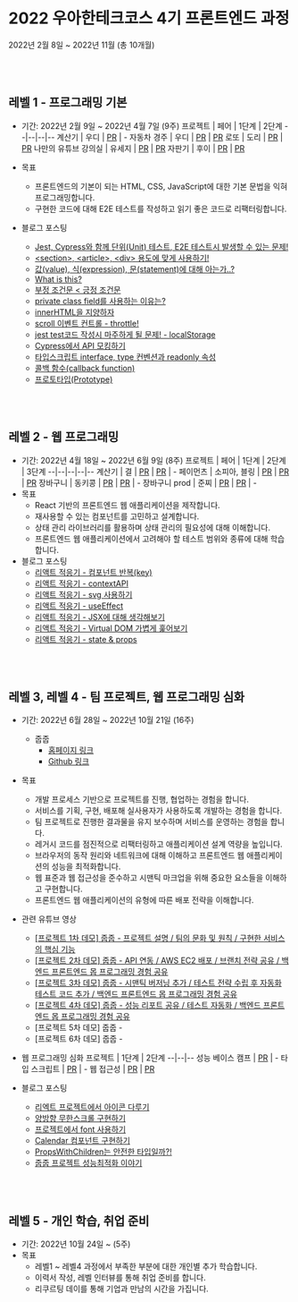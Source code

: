 # 2022 우아한테크코스 4기 프론트엔드 과정

2022년 2월 8일 ~ 2022년 11월 (총 10개월)

<br /><br />

## 레벨 1 - 프로그래밍 기본

- 기간: 2022년 2월 9일 ~ 2022년 4월 7일 (9주)
  프로젝트 | 페어 | 1단계 | 2단계
  --|--|--|--
  계산기 | 우디 | [PR](https://github.com/woowacourse/javascript-calculator/pull/38) | -
  자동차 경주 | 우디 | [PR](https://github.com/woowacourse/javascript-racingcar/pull/92) | [PR](https://github.com/woowacourse/javascript-racingcar/pull/102)
  로또 | 도리 | [PR](https://github.com/woowacourse/javascript-lotto/pull/113) | [PR](https://github.com/woowacourse/javascript-lotto/pull/132)
  나만의 유튜브 강의실 | 유세지 | [PR](https://github.com/woowacourse/javascript-youtube-classroom/pull/98) | [PR](https://github.com/woowacourse/javascript-youtube-classroom/pull/122)
  자판기 | 후이 | [PR](https://github.com/woowacourse/javascript-vendingmachine/pull/14) | [PR](https://github.com/woowacourse/javascript-vendingmachine/pull/62)

- 목표

  - 프론트엔드의 기본이 되는 HTML, CSS, JavaScript에 대한 기본 문법을 익혀 프로그래밍합니다.
  - 구현한 코드에 대해 E2E 테스트를 작성하고 읽기 좋은 코드로 리팩터링합니다.

- 블로그 포스팅
  - [Jest, Cypress와 함께 단위(Unit) 테스트, E2E 테스트시 발생할 수 있는 문제!](https://velog.io/@kkojae91/Jest-Cypress%EC%99%80-%ED%95%A8%EA%BB%98-%EB%8B%A8%EC%9C%84Unit-%ED%85%8C%EC%8A%A4%ED%8A%B8-E2E-%ED%85%8C%EC%8A%A4%ED%8A%B8%EC%8B%9C-%EB%B0%9C%EC%83%9D%ED%95%A0-%EC%88%98-%EC%9E%88%EB%8A%94-%EB%AC%B8%EC%A0%9C)
  - [\<section>, \<article>, \<div> 용도에 맞게 사용하기!](https://velog.io/@kkojae91/section-article-div-%EC%9A%A9%EB%8F%84%EC%97%90-%EB%A7%9E%EA%B2%8C-%EC%82%AC%EC%9A%A9%ED%95%98%EA%B8%B0)
  - [값(value), 식(expression), 문(statement)에 대해 아는가..?](https://velog.io/@kkojae91/%EA%B0%92value-%EC%8B%9Dexpression-%EB%AC%B8statement%EC%97%90-%EB%8C%80%ED%95%B4-%EC%95%84%EB%8A%94%EA%B0%80)
  - [What is this?](https://velog.io/@kkojae91/What-is-this)
  - [부정 조건문 < 긍정 조건문](https://velog.io/@kkojae91/%EB%B6%80%EC%A0%95-%EC%A1%B0%EA%B1%B4%EB%AC%B8-%EA%B8%8D%EC%A0%95-%EC%A1%B0%EA%B1%B4%EB%AC%B8)
  - [private class field를 사용하는 이유는?](https://velog.io/@kkojae91/private-class-field%EB%A5%BC-%EC%82%AC%EC%9A%A9%ED%95%98%EB%8A%94-%EC%9D%B4%EC%9C%A0%EB%8A%94)
  - [innerHTML을 지양하자](https://velog.io/@kkojae91/innerHTML%EC%9D%84-%EC%A7%80%EC%96%91%ED%95%98%EC%9E%90)
  - [scroll 이벤트 컨트롤 - throttle!](https://velog.io/@kkojae91/scroll-%EC%9D%B4%EB%B2%A4%ED%8A%B8-%EC%BB%A8%ED%8A%B8%EB%A1%A4-throttle)
  - [jest test코드 작성시 마주하게 될 문제! - localStorage](https://velog.io/@kkojae91/jest-test%EC%BD%94%EB%93%9C-%EC%9E%91%EC%84%B1%EC%8B%9C-%EB%A7%88%EC%A3%BC%ED%95%98%EA%B2%8C-%EB%90%A0-%EB%AC%B8%EC%A0%9C-localStorage)
  - [Cypress에서 API 모킹하기](https://velog.io/@kkojae91/Cypress%EC%97%90%EC%84%9C-API-%EB%AA%A8%ED%82%B9%ED%95%98%EA%B8%B0)
  - [타입스크립트 interface, type 컨벤션과 readonly 속성](https://velog.io/@kkojae91/%ED%83%80%EC%9E%85%EC%8A%A4%ED%81%AC%EB%A6%BD%ED%8A%B8-interface-type-%EC%BB%A8%EB%B2%A4%EC%85%98%EA%B3%BC-readonly-%EC%86%8D%EC%84%B1)
  - [콜백 함수(callback function)](https://velog.io/@kkojae91/%EC%BD%9C%EB%B0%B1-%ED%95%A8%EC%88%98callback-function)
  - [프로토타입(Prototype)](https://velog.io/@kkojae91/%ED%94%84%EB%A1%9C%ED%86%A0%ED%83%80%EC%9E%85Prototype)

<br /><br />

## 레벨 2 - 웹 프로그래밍

- 기간: 2022년 4월 18일 ~ 2022년 6월 9일 (8주)
  프로젝트 | 페어 | 1단계 | 2단계 | 3단계
  --|--|--|--|--
  계산기 | 결 | [PR](https://github.com/woowacourse/react-calculator/pull/15) | [PR](https://github.com/woowacourse/react-calculator/pull/40) | -
  페이먼츠 | 소피아, 블링 | [PR](https://github.com/woowacourse/react-payments/pull/103) | [PR](https://github.com/woowacourse/react-payments/pull/126) | [PR](https://github.com/woowacourse/react-payments/pull/163)
  장바구니 | 동키콩 | [PR](https://github.com/woowacourse/react-shopping-cart/pull/83) | [PR](https://github.com/woowacourse/react-shopping-cart/pull/132) | -
  장바구니 prod | 준찌 | [PR](https://github.com/woowacourse/react-shopping-cart-prod/pull/15) | [PR](https://github.com/woowacourse/react-shopping-cart-prod/pull/56) | -
- 목표
  - React 기반의 프론트엔드 웹 애플리케이션을 제작합니다.
  - 재사용할 수 있는 컴포넌트를 고민하고 설계합니다.
  - 상태 관리 라이브러리를 활용하며 상태 관리의 필요성에 대해 이해합니다.
  - 프론트엔드 웹 애플리케이션에서 고려해야 할 테스트 범위와 종류에 대해 학습합니다.
- 블로그 포스팅
  - [리액트 적응기 - 컴포넌트 반복(key)](https://velog.io/@kkojae91/%EB%A6%AC%EC%95%A1%ED%8A%B8-%EC%A0%81%EC%9D%91%EA%B8%B0-%EC%BB%B4%ED%8F%AC%EB%84%8C%ED%8A%B8-%EB%B0%98%EB%B3%B5key)
  - [리액트 적응기 - contextAPI](https://velog.io/@kkojae91/%EB%A6%AC%EC%95%A1%ED%8A%B8-%EC%A0%81%EC%9D%91%EA%B8%B0-contextAPI)
  - [리액트 적응기 - svg 사용하기](https://velog.io/@kkojae91/%EB%A6%AC%EC%95%A1%ED%8A%B8-%EC%A0%81%EC%9D%91%EA%B8%B0-svg-%EC%82%AC%EC%9A%A9%ED%95%98%EA%B8%B0)
  - [리액트 적응기 - useEffect](https://velog.io/@kkojae91/%EB%A6%AC%EC%95%A1%ED%8A%B8-%EC%A0%81%EC%9D%91%EA%B8%B0-useEffect)
  - [리액트 적응기 - JSX에 대해 생각해보기](https://velog.io/@kkojae91/%EB%A6%AC%EC%95%A1%ED%8A%B8-%EC%A0%81%EC%9D%91%EA%B8%B0-JSX%EC%97%90-%EB%8C%80%ED%95%B4-%EC%83%9D%EA%B0%81%ED%95%B4%EB%B3%B4%EA%B8%B0)
  - [리액트 적응기 - Virtual DOM 가볍게 훑어보기](https://velog.io/@kkojae91/%EB%A6%AC%EC%95%A1%ED%8A%B8-%EC%A0%81%EC%9D%91%EA%B8%B0-Virtual-DOM-%EA%B0%80%EB%B3%8D%EA%B2%8C-%ED%9B%91%EC%96%B4%EB%B3%B4%EA%B8%B0)
  - [리액트 적응기 - state & props](https://velog.io/@kkojae91/%EB%A6%AC%EC%95%A1%ED%8A%B8-%EC%A0%81%EC%9D%91%EA%B8%B0-state-props)

<br /><br />

## 레벨 3, 레벨 4 - 팀 프로젝트, 웹 프로그래밍 심화

- 기간: 2022년 6월 28일 ~ 2022년 10월 21일 (16주)
  - 줍줍
    - [홈페이지 링크](https://jupjup.site/)
    - [Github 링크](https://github.com/woowacourse-teams/2022-pickpick)
- 목표
  - 개발 프로세스 기반으로 프로젝트를 진행, 협업하는 경험을 합니다.
  - 서비스를 기획, 구현, 배포해 실사용자가 사용하도록 개발하는 경험을 합니다.
  - 팀 프로젝트로 진행한 결과물을 유지 보수하며 서비스를 운영하는 경험을 합니다.
  - 레거시 코드를 점진적으로 리팩터링하고 애플리케이션 설계 역량을 높입니다.
  - 브라우저의 동작 원리와 네트워크에 대해 이해하고 프론트엔드 웹 애플리케이션의 성능을 최적화합니다.
  - 웹 표준과 웹 접근성을 준수하고 시맨틱 마크업을 위해 중요한 요소들을 이해하고 구현합니다.
  - 프론트엔드 웹 애플리케이션의 유형에 따른 배포 전략을 이해합니다.
- 관련 유튜브 영상

  - [[프로젝트 1차 데모] 줍줍 - 프로젝트 설명 / 팀의 문화 및 원칙 / 구현한 서비스의 핵심 기능](https://www.youtube.com/watch?v=6rfkFdJCxDw)
  - [[프로젝트 2차 데모] 줍줍 - API 연동 / AWS EC2 배포 / 브랜치 전략 공유 / 백엔드 프론트엔드 몹 프로그래밍 경험 공유](https://www.youtube.com/watch?v=H6rm16DesPo)
  - [[프로젝트 3차 데모] 줍줍 - 시맨틱 버저닝 추가 / 테스트 전략 수립 후 자동화 테스트 코드 추가 / 백엔드 프론트엔드 몹 프로그래밍 경험 공유](https://www.youtube.com/watch?v=LQOhHfKPuC0)
  - [[프로젝트 4차 데모] 줍줍 - 성능 리포트 공유 / 테스트 자동화 / 백엔드 프론트엔드 몹 프로그래밍 경험 공유](https://www.youtube.com/watch?v=VmXdJLkfBVE)
  - [프로젝트 5차 데모] 줍줍 -
  - [프로젝트 6차 데모] 줍줍 -

- 웹 프로그래밍 심화
  프로젝트 | 1단계 | 2단계
  --|--|--
  성능 베이스 캠프 | [PR](https://github.com/woowacourse/perf-basecamp/pull/41) | -
  타입 스크립트 | [PR](https://github.com/woowacourse/ts-module/pull/11) | -
  웹 접근성 | [PR](https://github.com/woowacourse/a11y-airline/pull/44) | [PR](https://github.com/woowacourse/a11y-airline/pull/98)

- 블로그 포스팅
  - [리엑트 프로젝트에서 아이콘 다루기](https://velog.io/@kkojae91/%EB%A6%AC%EC%97%91%ED%8A%B8-%ED%94%84%EB%A1%9C%EC%A0%9D%ED%8A%B8%EC%97%90%EC%84%9C-%EC%95%84%EC%9D%B4%EC%BD%98-%EB%8B%A4%EB%A3%A8%EA%B8%B0)
  - [양방향 무한스크롤 구현하기](https://velog.io/@kkojae91/%EC%96%91%EB%B0%A9%ED%96%A5-%EB%AC%B4%ED%95%9C%EC%8A%A4%ED%81%AC%EB%A1%A4-%EA%B5%AC%ED%98%84%ED%95%98%EA%B8%B0)
  - [프로젝트에서 font 사용하기](https://velog.io/@kkojae91/%ED%94%84%EB%A1%9C%EC%A0%9D%ED%8A%B8%EC%97%90%EC%84%9C-font-%EC%82%AC%EC%9A%A9%ED%95%98%EA%B8%B0)
  - [Calendar 컴포넌트 구현하기](https://velog.io/@kkojae91/Calendar-%EC%BB%B4%ED%8F%AC%EB%84%8C%ED%8A%B8-%EA%B5%AC%ED%98%84%ED%95%98%EA%B8%B0)
  - [PropsWithChildren는 안전한 타입일까?!](https://velog.io/@kkojae91/PropsWithChildren%EB%8A%94-%EC%95%88%EC%A0%84%ED%95%9C-%ED%83%80%EC%9E%85%EC%9D%BC%EA%B9%8C)
  - [줍줍 프로젝트 성능최적화 이야기](https://velog.io/@kkojae91/%EC%A4%8D%EC%A4%8D-%ED%94%84%EB%A1%9C%EC%A0%9D%ED%8A%B8-%EC%84%B1%EB%8A%A5%EC%B5%9C%EC%A0%81%ED%99%94-%EC%9D%B4%EC%95%BC%EA%B8%B0)

<br /><br />

## 레벨 5 - 개인 학습, 취업 준비

- 기간: 2022년 10월 24일 ~ (5주)
- 목표
  - 레벨1 ~ 레벨4 과정에서 부족한 부분에 대한 개인별 추가 학습합니다.
  - 이력서 작성, 레벨 인터뷰를 통해 취업 준비를 합니다.
  - 리쿠르팅 데이를 통해 기업과 만남의 시간을 가집니다.
